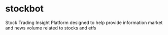 # stockbot
Stock Trading Insight Platform designed to help provide information market and news volume related to stocks and etfs
